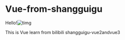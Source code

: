 # Vue-from-shangguigu
Hello!![timg](https://user-images.githubusercontent.com/97334034/179026081-7e2c6583-098b-438d-8959-26370a150835.jpg)

This is Vue learn from bilibili shangguigu-vue2andvue3
